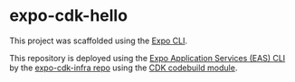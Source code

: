 # expo-cdk-hello

This project was scaffolded using the [Expo CLI](https://docs.expo.dev/workflow/expo-cli/#expo-init).

This repository is deployed using the [Expo Application Services (EAS) CLI](https://github.com/expo/eas-cli) by the [expo-cdk-infra repo](https://github.com/jmeyers91/expo-cdk-infra) using the [CDK codebuild module](https://docs.aws.amazon.com/cdk/api/v2/docs/aws-cdk-lib.aws_codebuild-readme.html).
